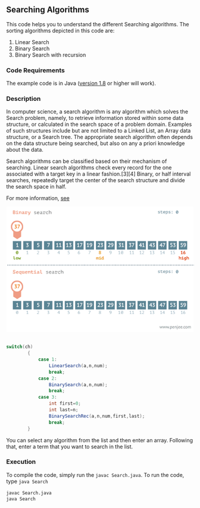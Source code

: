 ## Searching Algorithms
This code helps you to understand the different Searching algorithms. The sorting algorithms depicted in this code are:
1) Linear Search
2) Binary Search
3) Binary Search with recursion

### Code Requirements
The example code is in Java ([version 1.8](https://java.com/en/download/) or higher will work). 

### Description
In computer science, a search algorithm is any algorithm which solves the Search problem, namely, to retrieve information stored within some data structure, or calculated in the search space of a problem domain. Examples of such structures include but are not limited to a Linked List, an Array data structure, or a Search tree. The appropriate search algorithm often depends on the data structure being searched, but also on any a priori knowledge about the data.

Search algorithms can be classified based on their mechanism of searching. Linear search algorithms check every record for the one associated with a target key in a linear fashion.[3][4] Binary, or half interval searches, repeatedly target the center of the search structure and divide the search space in half. 

For more information, [see](https://en.wikipedia.org/wiki/Search_algorithm)

<img src="https://github.com/akshaybahadur21/Search/blob/master/search.gif" align=center>

```java

switch(ch)
		{
			case 1:
				LinearSearch(a,n,num);
				break;
			case 2:
				BinarySearch(a,n,num);
				break;
			case 3:
				int first=0;
				int last=n;
				BinarySearchRec(a,n,num,first,last);
				break;
		}
``` 


You can select any algorithm from the list and then enter an array. Following that, enter a term that you want to search in the list.


### Execution
To compile the code, simply run the `javac Search.java`.
To run the code, type `java Search`

```
javac Search.java
java Search
```